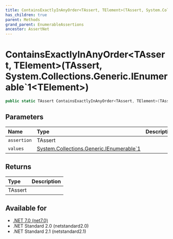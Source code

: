 ```yaml
---
title: ContainsExactlyInAnyOrder<TAssert, TElement>(TAssert, System.Collections.Generic.IEnumerable`1<TElement>)
has_children: true
parent: Methods
grand_parent: EnumerableAssertions
ancestor: AssertNet
---
```

# ContainsExactlyInAnyOrder&lt;TAssert, TElement&gt;(TAssert, System.Collections.Generic.IEnumerable`1&lt;TElement&gt;)

```csharp
public static TAssert ContainsExactlyInAnyOrder<TAssert, TElement>(TAssert assertion, System.Collections.Generic.IEnumerable`1<TElement> values);
```

## Parameters
|Name|Type|Description|
|:-|:-|:-|
|`assertion`|TAssert||
|`values`|[System.Collections.Generic.IEnumerable`1<TElement>](https://learn.microsoft.com/en-us/dotnet/api/system.collections.generic.ienumerable-1<telement>)||

## Returns
|Type|Description|
|:-|:-|
|TAssert||

## Available for
- [.NET 7.0 (net7.0)](https://versionsof.net/core/7.0/)
- .NET Standard 2.0 (netstandard2.0)
- .NET Standard 2.1 (netstandard2.1)
